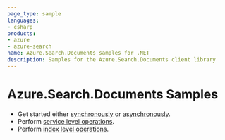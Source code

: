 ```yaml
---
page_type: sample
languages:
- csharp
products:
- azure
- azure-search
name: Azure.Search.Documents samples for .NET
description: Samples for the Azure.Search.Documents client library
---
```


# Azure.Search.Documents Samples

- Get started either [synchronously](Sample01a_HelloWorld.md) or [asynchronously](Sample01b_HelloWorldAsync.md).
- Perform [service level operations](Sample02_Service.md).
- Perform [index level operations](Sample03_Index.md).
